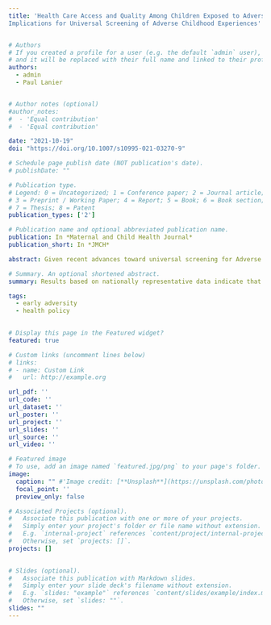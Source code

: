 ```yaml
---
title: 'Health Care Access and Quality Among Children Exposed to Adversity:
Implications for Universal Screening of Adverse Childhood Experiences'


# Authors
# If you created a profile for a user (e.g. the default `admin` user), write the username (folder name) here
# and it will be replaced with their full name and linked to their profile.
authors:
  - admin
  - Paul Lanier


# Author notes (optional)
#author_notes:
#  - 'Equal contribution'
#  - 'Equal contribution'

date: "2021-10-19"
doi: "https://doi.org/10.1007/s10995-021-03270-9"

# Schedule page publish date (NOT publication's date).
# publishDate: ""

# Publication type.
# Legend: 0 = Uncategorized; 1 = Conference paper; 2 = Journal article;
# 3 = Preprint / Working Paper; 4 = Report; 5 = Book; 6 = Book section;
# 7 = Thesis; 8 = Patent
publication_types: ['2']

# Publication name and optional abbreviated publication name.
publication: In *Maternal and Child Health Journal*
publication_short: In *JMCH*

abstract: Given recent advances toward universal screening for Adverse Childhood Experiences (ACEs), our objective was to investigate whether children with higher ACEs experience poorer quality of provider care and greater challenges accessing needed mental health treatment. This study uses a nationally representative sample of US children aged 0–17 years drawn from the National Survey on Children’s Health for 2016–2019. Caregivers and parents completed surveys between June 2016 and February 2020 (N = 131,774). Logistic regression models adjusting for identified covariates were used to test associations between a child’s number of ACEs, their quality of provider care, and their access to mental health treatment. All analyses used appropriate survey weighting commands. High ACEs (4 or more) were associated with lower quality of provider care, including effective care coordinatio [OR 0.45, 95% CI (0.38, 0.52)], family-centered care [OR 0.49, 95% CI (0.41, 0.58)], shared decision making [OR 0.50, 95% CI (0.39, 0.85)], and referrals for care [OR 0.58, 95% CI (0.43, 0.80)]; children with high ACEs were also less likely to have a medical home [OR 0.66, 95% CI (0.57, 0.76)]. High ACEs were also significantly associated with greater difficulty accessing mental health treatment [OR 0.55, 95% CI (0.43, 0.70)]. Similar results were found for children in the moderate ACE (2–3) and low ACE (1) groups. Findings indicate that greater ACEs were associated with poorer quality medical care and greater difficulty accessing needed mental health treatment. Because findings indicate that children with high ACEs may be the least likely to receive quality care or necessary mental health treatment to address this adversity, universal screening for ACEs should be considered with caution.

# Summary. An optional shortened abstract.
summary: Results based on nationally representative data indicate that children exposed to high adverse childhood experiences have reduced odds of receiving quality provider care and having no difficulty accessing needed mental health treatment to address adversity.

tags: 
  - early adversity
  - health policy
  

# Display this page in the Featured widget?
featured: true

# Custom links (uncomment lines below)
# links:
# - name: Custom Link
#   url: http://example.org

url_pdf: ''
url_code: ''
url_dataset: ''
url_poster: ''
url_project: ''
url_slides: ''
url_source: ''
url_video: ''

# Featured image
# To use, add an image named `featured.jpg/png` to your page's folder.
image:
  caption: "" #'Image credit: [**Unsplash**](https://unsplash.com/photos/pLCdAaMFLTE)'
  focal_point: ''
  preview_only: false

# Associated Projects (optional).
#   Associate this publication with one or more of your projects.
#   Simply enter your project's folder or file name without extension.
#   E.g. `internal-project` references `content/project/internal-project/index.md`.
#   Otherwise, set `projects: []`.
projects: []
  

# Slides (optional).
#   Associate this publication with Markdown slides.
#   Simply enter your slide deck's filename without extension.
#   E.g. `slides: "example"` references `content/slides/example/index.md`.
#   Otherwise, set `slides: ""`.
slides: ""
---
```






